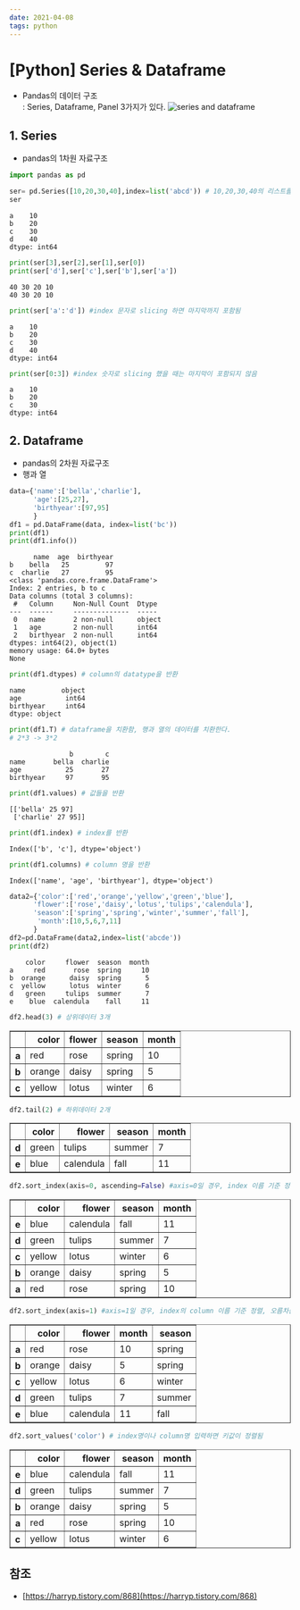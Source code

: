 ```yaml
---
date: 2021-04-08
tags: python
---
```

# [Python] Series & Dataframe
- Pandas의 데이터 구조\
: Series, Dataframe, Panel 3가지가 있다.
![series and dataframe](/hueman_images/python/series_df.png)

## 1. Series 
- pandas의 1차원 자료구조


```python
import pandas as pd

ser= pd.Series([10,20,30,40],index=list('abcd')) # 10,20,30,40의 리스트를 만드는데 이때의 index는 a,b,c,d로 지정
ser
```




    a    10
    b    20
    c    30
    d    40
    dtype: int64




```python
print(ser[3],ser[2],ser[1],ser[0])
print(ser['d'],ser['c'],ser['b'],ser['a'])
```

    40 30 20 10
    40 30 20 10
    


```python
print(ser['a':'d']) #index 문자로 slicing 하면 마지막까지 포함됨
```

    a    10
    b    20
    c    30
    d    40
    dtype: int64
    


```python
print(ser[0:3]) #index 숫자로 slicing 했을 때는 마지막이 포함되지 않음
```

    a    10
    b    20
    c    30
    dtype: int64
    

## 2. Dataframe
- pandas의 2차원 자료구조
- 행과 열


```python
data={'name':['bella','charlie'],
      'age':[25,27],
      'birthyear':[97,95]
      }
df1 = pd.DataFrame(data, index=list('bc'))
print(df1)
print(df1.info())
```

          name  age  birthyear
    b    bella   25         97
    c  charlie   27         95
    <class 'pandas.core.frame.DataFrame'>
    Index: 2 entries, b to c
    Data columns (total 3 columns):
     #   Column     Non-Null Count  Dtype 
    ---  ------     --------------  ----- 
     0   name       2 non-null      object
     1   age        2 non-null      int64 
     2   birthyear  2 non-null      int64 
    dtypes: int64(2), object(1)
    memory usage: 64.0+ bytes
    None
    


```python
print(df1.dtypes) # column의 datatype을 반환
```

    name         object
    age           int64
    birthyear     int64
    dtype: object
    


```python
print(df1.T) # dataframe을 치환함, 행과 열의 데이터를 치환한다. 
# 2*3 -> 3*2
```

                   b        c
    name       bella  charlie
    age           25       27
    birthyear     97       95
    


```python
print(df1.values) # 값들을 반환
```

    [['bella' 25 97]
     ['charlie' 27 95]]
    


```python
print(df1.index) # index를 반환
```

    Index(['b', 'c'], dtype='object')
    


```python
print(df1.columns) # column 명을 반환
```

    Index(['name', 'age', 'birthyear'], dtype='object')
    


```python
data2={'color':['red','orange','yellow','green','blue'],
      'flower':['rose','daisy','lotus','tulips','calendula'],
      'season':['spring','spring','winter','summer','fall'],
       'month':[10,5,6,7,11]
      }
df2=pd.DataFrame(data2,index=list('abcde'))
print(df2)
```

        color     flower  season  month
    a     red       rose  spring     10
    b  orange      daisy  spring      5
    c  yellow      lotus  winter      6
    d   green     tulips  summer      7
    e    blue  calendula    fall     11
    


```python
df2.head(3) # 상위데이터 3개
```




<div>
<style scoped>
    .dataframe tbody tr th:only-of-type {
        vertical-align: middle;
    }

    .dataframe tbody tr th {
        vertical-align: top;
    }

    .dataframe thead th {
        text-align: right;
    }
</style>
<table border="1" class="dataframe">
  <thead>
    <tr style="text-align: right;">
      <th></th>
      <th>color</th>
      <th>flower</th>
      <th>season</th>
      <th>month</th>
    </tr>
  </thead>
  <tbody>
    <tr>
      <th>a</th>
      <td>red</td>
      <td>rose</td>
      <td>spring</td>
      <td>10</td>
    </tr>
    <tr>
      <th>b</th>
      <td>orange</td>
      <td>daisy</td>
      <td>spring</td>
      <td>5</td>
    </tr>
    <tr>
      <th>c</th>
      <td>yellow</td>
      <td>lotus</td>
      <td>winter</td>
      <td>6</td>
    </tr>
  </tbody>
</table>
</div>




```python
df2.tail(2) # 하위데이터 2개
```




<div>
<style scoped>
    .dataframe tbody tr th:only-of-type {
        vertical-align: middle;
    }

    .dataframe tbody tr th {
        vertical-align: top;
    }

    .dataframe thead th {
        text-align: right;
    }
</style>
<table border="1" class="dataframe">
  <thead>
    <tr style="text-align: right;">
      <th></th>
      <th>color</th>
      <th>flower</th>
      <th>season</th>
      <th>month</th>
    </tr>
  </thead>
  <tbody>
    <tr>
      <th>d</th>
      <td>green</td>
      <td>tulips</td>
      <td>summer</td>
      <td>7</td>
    </tr>
    <tr>
      <th>e</th>
      <td>blue</td>
      <td>calendula</td>
      <td>fall</td>
      <td>11</td>
    </tr>
  </tbody>
</table>
</div>




```python
df2.sort_index(axis=0, ascending=False) #axis=0일 경우, index 이름 기준 정렬, 내림차순
```




<div>
<style scoped>
    .dataframe tbody tr th:only-of-type {
        vertical-align: middle;
    }

    .dataframe tbody tr th {
        vertical-align: top;
    }

    .dataframe thead th {
        text-align: right;
    }
</style>
<table border="1" class="dataframe">
  <thead>
    <tr style="text-align: right;">
      <th></th>
      <th>color</th>
      <th>flower</th>
      <th>season</th>
      <th>month</th>
    </tr>
  </thead>
  <tbody>
    <tr>
      <th>e</th>
      <td>blue</td>
      <td>calendula</td>
      <td>fall</td>
      <td>11</td>
    </tr>
    <tr>
      <th>d</th>
      <td>green</td>
      <td>tulips</td>
      <td>summer</td>
      <td>7</td>
    </tr>
    <tr>
      <th>c</th>
      <td>yellow</td>
      <td>lotus</td>
      <td>winter</td>
      <td>6</td>
    </tr>
    <tr>
      <th>b</th>
      <td>orange</td>
      <td>daisy</td>
      <td>spring</td>
      <td>5</td>
    </tr>
    <tr>
      <th>a</th>
      <td>red</td>
      <td>rose</td>
      <td>spring</td>
      <td>10</td>
    </tr>
  </tbody>
</table>
</div>




```python
df2.sort_index(axis=1) #axis=1일 경우, index의 column 이름 기준 정렬, 오름차순
```




<div>
<style scoped>
    .dataframe tbody tr th:only-of-type {
        vertical-align: middle;
    }

    .dataframe tbody tr th {
        vertical-align: top;
    }

    .dataframe thead th {
        text-align: right;
    }
</style>
<table border="1" class="dataframe">
  <thead>
    <tr style="text-align: right;">
      <th></th>
      <th>color</th>
      <th>flower</th>
      <th>month</th>
      <th>season</th>
    </tr>
  </thead>
  <tbody>
    <tr>
      <th>a</th>
      <td>red</td>
      <td>rose</td>
      <td>10</td>
      <td>spring</td>
    </tr>
    <tr>
      <th>b</th>
      <td>orange</td>
      <td>daisy</td>
      <td>5</td>
      <td>spring</td>
    </tr>
    <tr>
      <th>c</th>
      <td>yellow</td>
      <td>lotus</td>
      <td>6</td>
      <td>winter</td>
    </tr>
    <tr>
      <th>d</th>
      <td>green</td>
      <td>tulips</td>
      <td>7</td>
      <td>summer</td>
    </tr>
    <tr>
      <th>e</th>
      <td>blue</td>
      <td>calendula</td>
      <td>11</td>
      <td>fall</td>
    </tr>
  </tbody>
</table>
</div>




```python
df2.sort_values('color') # index명이나 column명 입력하면 키값이 정렬됨 
```




<div>
<style scoped>
    .dataframe tbody tr th:only-of-type {
        vertical-align: middle;
    }

    .dataframe tbody tr th {
        vertical-align: top;
    }

    .dataframe thead th {
        text-align: right;
    }
</style>
<table border="1" class="dataframe">
  <thead>
    <tr style="text-align: right;">
      <th></th>
      <th>color</th>
      <th>flower</th>
      <th>season</th>
      <th>month</th>
    </tr>
  </thead>
  <tbody>
    <tr>
      <th>e</th>
      <td>blue</td>
      <td>calendula</td>
      <td>fall</td>
      <td>11</td>
    </tr>
    <tr>
      <th>d</th>
      <td>green</td>
      <td>tulips</td>
      <td>summer</td>
      <td>7</td>
    </tr>
    <tr>
      <th>b</th>
      <td>orange</td>
      <td>daisy</td>
      <td>spring</td>
      <td>5</td>
    </tr>
    <tr>
      <th>a</th>
      <td>red</td>
      <td>rose</td>
      <td>spring</td>
      <td>10</td>
    </tr>
    <tr>
      <th>c</th>
      <td>yellow</td>
      <td>lotus</td>
      <td>winter</td>
      <td>6</td>
    </tr>
  </tbody>
</table>
</div>



## 참조
- [https://harryp.tistory.com/868](https://harryp.tistory.com/868)
